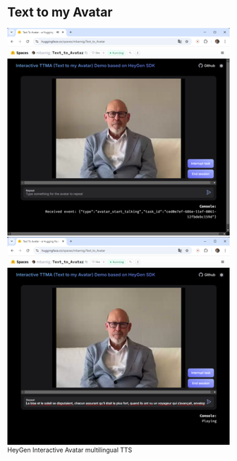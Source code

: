 # Text to my Avatar
![Text to my avatar](./public/ttma.png)    
![Text to my avatar 2](./public/ttma-2.png) 
HeyGen Interactive Avatar multilingual TTS
